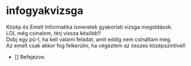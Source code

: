 # infogyakvizsga
Közép és Emelt Informatika ismeretek gyakorlati vizsga megoldások. <br/>
LOL még csinalom, térj vissza később!!<br/>
Dobj egy pü-t, ha kell valami feladat, amit eddig nem csináltam meg.</br>
Az emelt csak akkor fog felkerülni, ha végeztem az összes középszintivel!
- [] Befejezve.
